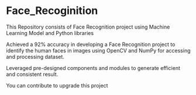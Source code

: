 # Face_Recoginition
This Repository consists of Face Recognition project using Machine Learning Model and Python libraries

Achieved a 92% accuracy in developing a Face Recognition project to identify the human faces in images 
using OpenCV and NumPy for accessing and processing dataset. 

Leveraged pre-designed components and modules to generate efficient and consistent result. 

You can contribute to upgrade this project
